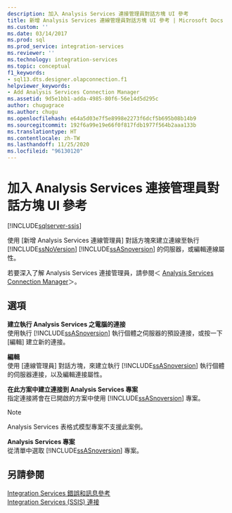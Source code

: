 ```yaml
---
description: 加入 Analysis Services 連接管理員對話方塊 UI 參考
title: 新增 Analysis Services 連線管理員對話方塊 UI 參考 | Microsoft Docs
ms.custom: ''
ms.date: 03/14/2017
ms.prod: sql
ms.prod_service: integration-services
ms.reviewer: ''
ms.technology: integration-services
ms.topic: conceptual
f1_keywords:
- sql13.dts.designer.olapconnection.f1
helpviewer_keywords:
- Add Analysis Services Connection Manager
ms.assetid: 9d5e1bb1-adda-4985-80f6-56e14d5d295c
author: chugugrace
ms.author: chugu
ms.openlocfilehash: e64a5d03e7f5e8998e2273f6dcf5b695b08b14b9
ms.sourcegitcommit: 192f6a99e19e66f0f817fdb1977f564b2aaa133b
ms.translationtype: HT
ms.contentlocale: zh-TW
ms.lasthandoff: 11/25/2020
ms.locfileid: "96130120"
---
```

# <a name="add-analysis-services-connection-manager-dialog-box-ui-reference"></a>加入 Analysis Services 連接管理員對話方塊 UI 參考

[!INCLUDE[sqlserver-ssis](../../includes/applies-to-version/sqlserver-ssis.md)]


  使用 [新增 Analysis Services 連線管理員] 對話方塊來建立連線至執行 [!INCLUDE[ssNoVersion](../../includes/ssnoversion-md.md)] [!INCLUDE[ssASnoversion](../../includes/ssasnoversion-md.md)] 的伺服器，或編輯連線屬性。  
  
 若要深入了解 Analysis Services 連接管理員，請參閱＜ [Analysis Services Connection Manager](../../integration-services/connection-manager/analysis-services-connection-manager.md)＞。  
  
## <a name="options"></a>選項  
 **建立執行 Analysis Services 之電腦的連接**  
 使用執行 [!INCLUDE[ssASnoversion](../../includes/ssasnoversion-md.md)] 執行個體之伺服器的預設連接，或按一下 [編輯] 建立新的連接。  
  
 **編輯**  
 使用 [連線管理員] 對話方塊，來建立執行 [!INCLUDE[ssASnoversion](../../includes/ssasnoversion-md.md)] 執行個體的伺服器連接，以及編輯連接屬性。  
  
 **在此方案中建立連接到 Analysis Services 專案**  
 指定連接將會在已開啟的方案中使用 [!INCLUDE[ssASnoversion](../../includes/ssasnoversion-md.md)] 專案。  
  
> [!NOTE]  
>  Analysis Services 表格式模型專案不支援此案例。  
  
 **Analysis Services 專案**  
 從清單中選取 [!INCLUDE[ssASnoversion](../../includes/ssasnoversion-md.md)] 專案。  
  
## <a name="see-also"></a>另請參閱  
 [Integration Services 錯誤和訊息參考](../../integration-services/integration-services-error-and-message-reference.md)   
 [Integration Services &#40;SSIS&#41; 連接](../../integration-services/connection-manager/integration-services-ssis-connections.md)  
  
  
